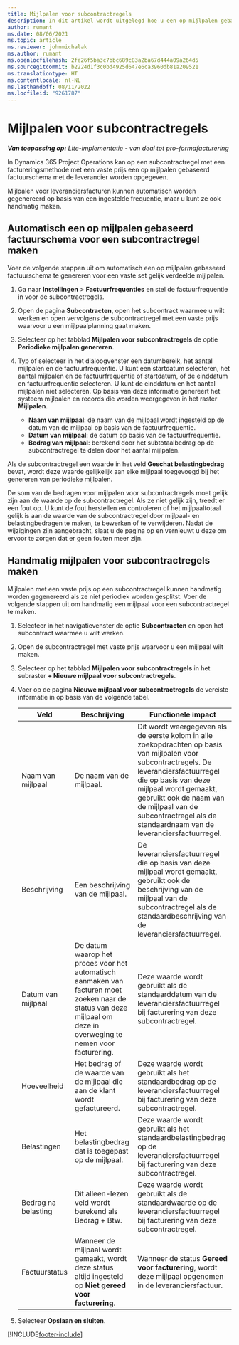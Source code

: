```yaml
---
title: Mijlpalen voor subcontractregels
description: In dit artikel wordt uitgelegd hoe u een op mijlpalen gebaseerd factuurschema maakt en onderhoudt voor een subcontract met een leverancier.
author: rumant
ms.date: 08/06/2021
ms.topic: article
ms.reviewer: johnmichalak
ms.author: rumant
ms.openlocfilehash: 2fe26f5ba3c7bbc689c83a2ba67d444a09a264d5
ms.sourcegitcommit: b2224d1f3c0bd4925d647e6ca3960db81a209521
ms.translationtype: HT
ms.contentlocale: nl-NL
ms.lasthandoff: 08/11/2022
ms.locfileid: "9261787"
---
```

# <a name="subcontract-line-milestones"></a>Mijlpalen voor subcontractregels

_**Van toepassing op:** Lite-implementatie - van deal tot pro-formafacturering_

In Dynamics 365 Project Operations kan op een subcontractregel met een factureringsmethode met een vaste prijs een op mijlpalen gebaseerd factuurschema met de leverancier worden opgegeven.

Mijlpalen voor leveranciersfacturen kunnen automatisch worden gegenereerd op basis van een ingestelde frequentie, maar u kunt ze ook handmatig maken.

## <a name="automatically-create-a-milestone-based-invoice-schedule-for-a-subcontract-line"></a>Automatisch een op mijlpalen gebaseerd factuurschema voor een subcontractregel maken

Voer de volgende stappen uit om automatisch een op mijlpalen gebaseerd factuurschema te genereren voor een vaste set gelijk verdeelde mijlpalen.

1. Ga naar **Instellingen** > **Factuurfrequenties** en stel de factuurfrequentie in voor de subcontractregels.
2. Open de pagina **Subcontracten**, open het subcontract waarmee u wilt werken en open vervolgens de subcontractregel met een vaste prijs waarvoor u een mijlpaalplanning gaat maken.
3. Selecteer op het tabblad **Mijlpalen voor subcontractregels** de optie **Periodieke mijlpalen genereren**.
4. Typ of selecteer in het dialoogvenster een datumbereik, het aantal mijlpalen en de factuurfrequentie. U kunt een startdatum selecteren, het aantal mijlpalen en de factuurfrequentie of startdatum, of de einddatum en factuurfrequentie selecteren. U kunt de einddatum en het aantal mijlpalen niet selecteren.
Op basis van deze informatie genereert het systeem mijlpalen en records die worden weergegeven in het raster **Mijlpalen**.

   - **Naam van mijlpaal**: de naam van de mijlpaal wordt ingesteld op de datum van de mijlpaal op basis van de factuurfrequentie.
   - **Datum van mijlpaal**: de datum op basis van de factuurfrequentie.
   - **Bedrag van mijlpaal**: berekend door het subtotaalbedrag op de subcontractregel te delen door het aantal mijlpalen.

Als de subcontractregel een waarde in het veld **Geschat belastingbedrag** bevat, wordt deze waarde gelijkelijk aan elke mijlpaal toegevoegd bij het genereren van periodieke mijlpalen.

De som van de bedragen voor mijlpalen voor subcontractregels moet gelijk zijn aan de waarde op de subcontractregel. Als ze niet gelijk zijn, treedt er een fout op. U kunt de fout herstellen en controleren of het mijlpaaltotaal gelijk is aan de waarde van de subcontractregel door mijlpaal- en belastingbedragen te maken, te bewerken of te verwijderen. Nadat de wijzigingen zijn aangebracht, slaat u de pagina op en vernieuwt u deze om ervoor te zorgen dat er geen fouten meer zijn.

## <a name="manually-create-subcontract-line-milestones"></a>Handmatig mijlpalen voor subcontractregels maken

Mijlpalen met een vaste prijs op een subcontractregel kunnen handmatig worden gegenereerd als ze niet periodiek worden gesplitst. Voer de volgende stappen uit om handmatig een mijlpaal voor een subcontractregel te maken.

1. Selecteer in het navigatievenster de optie **Subcontracten** en open het subcontract waarmee u wilt werken.
2. Open de subcontractregel met vaste prijs waarvoor u een mijlpaal wilt maken.
3. Selecteer op het tabblad **Mijlpalen voor subcontractregels** in het subraster **+ Nieuwe mijlpaal voor subcontractregels**.
4. Voer op de pagina **Nieuwe mijlpaal voor subcontractregels** de vereiste informatie in op basis van de volgende tabel.

    | Veld | Beschrijving |Functionele impact|
    | --- | --- |----------------------|
    | Naam van mijlpaal | De naam van de mijlpaal. |Dit wordt weergegeven als de eerste kolom in alle zoekopdrachten op basis van mijlpalen voor subcontractregels. De leveranciersfactuurregel die op basis van deze mijlpaal wordt gemaakt, gebruikt ook de naam van de mijlpaal van de subcontractregel als de standaardnaam van de leveranciersfactuurregel.|
    | Beschrijving | Een beschrijving van de mijlpaal. |De leveranciersfactuurregel die op basis van deze mijlpaal wordt gemaakt, gebruikt ook de beschrijving van de mijlpaal van de subcontractregel als de standaardbeschrijving van de leveranciersfactuurregel.|
    | Datum van mijlpaal | De datum waarop het proces voor het automatisch aanmaken van facturen moet zoeken naar de status van deze mijlpaal om deze in overweging te nemen voor facturering.| Deze waarde wordt gebruikt als de standaarddatum van de leveranciersfactuurregel bij facturering van deze subcontractregel. |
    | Hoeveelheid | Het bedrag of de waarde van de mijlpaal die aan de klant wordt gefactureerd. |Deze waarde wordt gebruikt als het standaardbedrag op de leveranciersfactuurregel bij facturering van deze subcontractregel. |
    | Belastingen | Het belastingbedrag dat is toegepast op de mijlpaal.| Deze waarde wordt gebruikt als het standaardbelastingbedrag op de leveranciersfactuurregel bij facturering van deze subcontractregel. |
    | Bedrag na belasting | Dit alleen-lezen veld wordt berekend als Bedrag + Btw.|Deze waarde wordt gebruikt als de standaardwaarde op de leveranciersfactuurregel bij facturering van deze subcontractregel. |
    | Factuurstatus | Wanneer de mijlpaal wordt gemaakt, wordt deze status altijd ingesteld op **Niet gereed voor facturering**.|  Wanneer de status **Gereed voor facturering**, wordt deze mijlpaal opgenomen in de leveranciersfactuur. |

5. Selecteer **Opslaan en sluiten**.


[!INCLUDE[footer-include](../../includes/footer-banner.md)]
